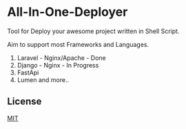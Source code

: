 # All-In-One-Deployer

Tool for Deploy your awesome project written in Shell Script.

Aim to support most Frameworks and Languages.

1. Laravel - Nginx/Apache - Done
2. Django - Nginx - In Progress
3. FastApi
4. Lumen
and more..

## License

[MIT](https://github.com/deanz93/All-In-One-Deployer/blob/master/LICENSE)
